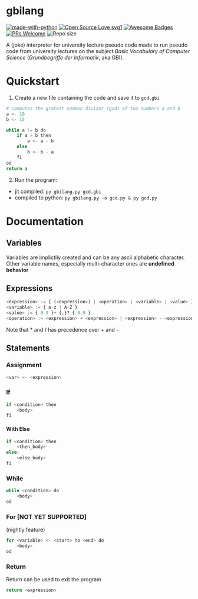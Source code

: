 # gbilang
[![made-with-python](https://img.shields.io/badge/Made%20with-Python-1f425f.svg)](https://www.python.org/)
[![Open Source Love svg1](https://badges.frapsoft.com/os/v1/open-source.svg?v=103)](https://github.com/ellerbrock/open-source-badges/)
[![Awesome Badges](https://img.shields.io/badge/badges-awesome-green.svg)](https://github.com/Naereen/badges)
[![PRs Welcome](https://img.shields.io/badge/PRs-welcome-brightgreen.svg?style=flat-square)](http://makeapullrequest.com)
![Repo size](https://img.shields.io/github/repo-size/DragonFighter603/gbilang)

A (joke) interpreter for university lecture pseudo code made to run pseudo code from university lectures on the subject 
_Basic Vocabulary of Computer Science_ (_Grundbegriffe der Informatik_, aka GBI).

# Quickstart
1. Create a new file containing the code and save it to `gcd.gbi`
```py
# computes the gratest common divisor (gcd) of two numbers a and b
a <- 10
b <- 15

while a != b do
    if a > b then
        a <- a - b
    else
        b <- b - a
    fi
od
return a
```
2. Run the program:
  - jit compiled: `py gbilang.py gcd.gbi`
  - compiled to python: `py gbilang.py -o gcd.py & py gcd.py`

# Documentation
## Variables
Variables are implictily created and can be any ascii alphabetic character.
Other variable names, especially multi-character ones are **undefined behavior**
## Expressions
```py
<expression> := { (<expression>) | <operation> | <variable> | <value> }
<variable> := { a-z | A-Z }
<value> := { 0-9 }+ {.}? { 0-9 }
<operation> := <expression> + <expression> | <expression> - <expression> | <expression> * <expression> | <expression> / <expression>
```
Note that * and / has precedence over + and -
## Statements
### Assignment
```py
<var> <- <expression>
```
### If
```py
if <condition> then
    <body>
fi
```
#### With Else
```py
if <condition> then
    <then_body>
else:
    <else_body>
fi
```
### While
```py
while <condition> do
    <body>
od
```
### For [NOT YET SUPPORTED]
(nightly feature)
```py
for <variable> <- <start> to <end> do
    <body>
od
```
### Return
Return can be used to exit the program
```py
return <expression>
```

